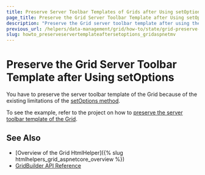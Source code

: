 ```yaml
---
title: Preserve Server Toolbar Templates of Grids after Using setOptions
page_title: Preserve the Grid Server Toolbar Template after Using setOptions
description: "Preserve the Grid server toolbar template after using the setOptions method."
previous_url: /helpers/data-management/grid/how-to/state/grid-preserve-server-toolbar-template-after-set-options
slug: howto_preserveservertemplateaftersetoptions_gridaspnetmv
---
```


# Preserve the Grid Server Toolbar Template after Using setOptions

You have to preserve the server toolbar template of the Grid because of the existing limitations of the [setOptions method](https://docs.telerik.com/kendo-ui/api/javascript/ui/grid/methods/setoptions).

To see the example, refer to the project on how to [preserve the server toolbar template of the Grid](https://github.com/telerik/ui-for-aspnet-mvc-examples/tree/master/grid/grid-preserve-server-toolbar-template-after-set-options).

## See Also

* [Overview of the Grid HtmlHelper]({% slug htmlhelpers_grid_aspnetcore_overview %})
* [GridBuilder API Reference](http://docs.telerik.com/aspnet-mvc/api/Kendo.Mvc.UI.Fluent/GridBuilder)


